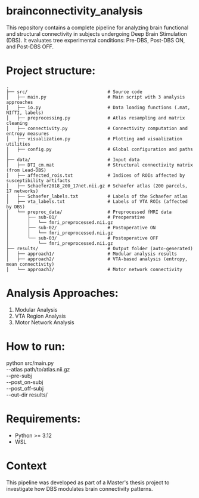 # brainconnectivity_analysis
This repository contains a complete pipeline for analyzing brain functional and structural connectivity in subjects undergoing Deep Brain Stimulation (DBS). It evaluates tree experimental conditions: Pre-DBS, Post-DBS ON, and Post-DBS OFF.

# Project structure:

```
.
├── src/                              # Source code
│   ├── main.py                       # Main script with 3 analysis approaches
│   ├── io.py                         # Data loading functions (.mat, NIfTI, labels)
│   ├── preprocessing.py              # Atlas resampling and matrix cleaning
│   ├── connectivity.py               # Connectivity computation and entropy measures
│   ├── visualization.py              # Plotting and visualization utilities
│   ├── config.py                     # Global configuration and paths
│
├── data/                             # Input data
│   ├── DTI_cm.mat                    # Structural connectivity matrix (from Lead-DBS)
│   ├── affected_rois.txt             # Indices of ROIs affected by susceptibility artifacts
│   ├── Schaefer2018_200_17net.nii.gz # Schaefer atlas (200 parcels, 17 networks)
│   ├── Schaefer_labels.txt           # Labels of the Schaefer atlas
│   ├── vta_labels.txt                # Labels of VTA ROIs (affected by DBS)
│   └── preproc_data/                 # Preprocessed fMRI data
│       ├── sub-01/                   # Preoperative
│       │   └── fmri_preprocessed.nii.gz
│       ├── sub-02/                   # Postoperative ON
│       │   └── fmri_preprocessed.nii.gz
│       └── sub-03/                   # Postoperative OFF
│           └── fmri_preprocessed.nii.gz
├── results/                          # Output folder (auto-generated)
│   ├── approach1/                    # Modular analysis results
│   ├── approach2/                    # VTA-based analysis (entropy, mean connectivity)
│   └── approach3/                    # Motor network connectivity
```
# Analysis Approaches:
  1. Modular Analysis
  2. VTA Region Analysis
  3. Motor Network Analysis

# How to run:
python src/main.py \
  --atlas path/to/atlas.nii.gz \
  --pre-subj <ID pre DBS> \
  --post_on-subj <ID post DBS ON> \
  --post_off-subj <ID post DBS OFF> \
  --out-dir results/

  # Requirements:
- Python >= 3.12
- WSL

# Context
This pipeline was developed as part of a Master's thesis project to investigate how DBS modulates brain connectivity patterns.

